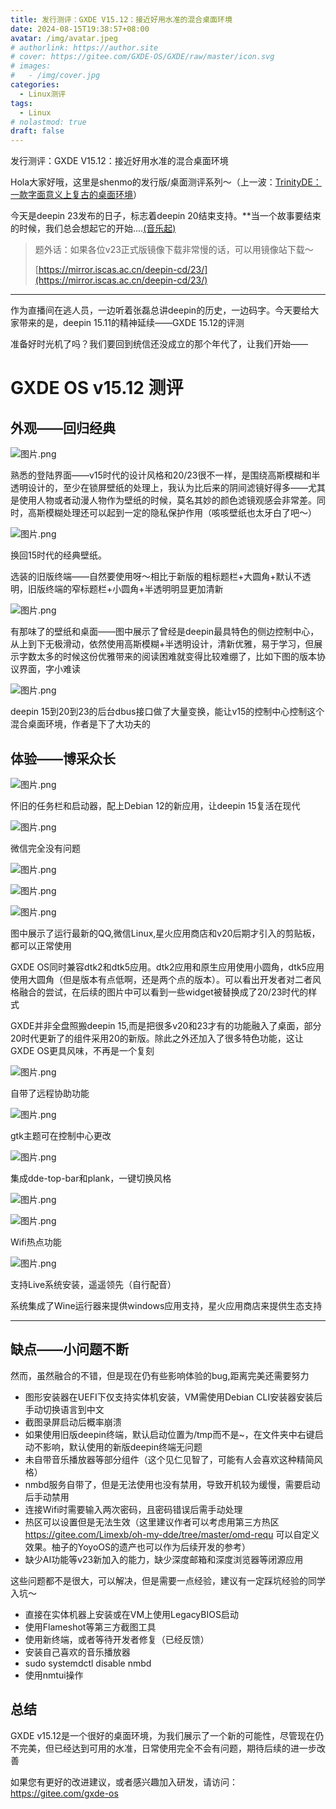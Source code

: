 ```yaml
---
title: 发行测评：GXDE V15.12：接近好用水准的混合桌面环境
date: 2024-08-15T19:38:57+08:00
avatar: /img/avatar.jpeg
# authorlink: https://author.site
# cover: https://gitee.com/GXDE-OS/GXDE/raw/master/icon.svg
# images:
#   - /img/cover.jpg
categories:
  - Linux测评
tags:
  - Linux
# nolastmod: true
draft: false
---
```


发行测评：GXDE V15.12：接近好用水准的混合桌面环境

<!--more-->

Hola大家好哦，这里是shenmo的发行版/桌面测评系列～（上一波：[TrinityDE：一款字面意义上复古的桌面环境](https://blog.shenmo.tech/post/q4os_evaluation/)）

今天是deepin 23发布的日子，标志着deepin 20结束支持。**当一个故事要结束的时候，我们总会想起它的开始....<a href="https://music.163.com/#/song?id=2026565329" target="_blank">(音乐起)</a>


> 题外话：如果各位v23正式版镜像下载非常慢的话，可以用镜像站下载～
> 
> [https://mirror.iscas.ac.cn/deepin-cd/23/](https://mirror.iscas.ac.cn/deepin-cd/23/)

---

作为直播间在逃人员，一边听着张磊总讲deepin的历史，一边码字。今天要给大家带来的是，deepin 15.11的精神延续——GXDE 15.12的评测

准备好时光机了吗？我们要回到统信还没成立的那个年代了，让我们开始——

# GXDE OS v15.12 测评

## 外观——回归经典

![图片.png](https://storage.deepin.org/thread/202408150931274834_图片.png "熟悉的登陆界面")

熟悉的登陆界面——v15时代的设计风格和20/23很不一样，是围绕高斯模糊和半透明设计的，至少在锁屏壁纸的处理上，我认为比后来的阴间滤镜好得多——尤其是使用人物或者动漫人物作为壁纸的时候，莫名其妙的颜色滤镜观感会非常差。同时，高斯模糊处理还可以起到一定的隐私保护作用（咳咳壁纸也太牙白了吧～）


![图片.png](https://storage.deepin.org/thread/202408150939519002_图片.png)

换回15时代的经典壁纸。

选装的旧版终端——自然要使用呀～相比于新版的粗标题栏+大圆角+默认不透明，旧版终端的窄标题栏+小圆角+半透明明显更加清新

![图片.png](https://storage.deepin.org/thread/202408150936145746_图片.png)

有那味了的壁纸和桌面——图中展示了曾经是deepin最具特色的侧边控制中心，从上到下无极滑动，依然使用高斯模糊+半透明设计，清新优雅，易于学习，但展示字数太多的时候这份优雅带来的阅读困难就变得比较难绷了，比如下图的版本协议界面，字小难读


![图片.png](https://storage.deepin.org/thread/202408150952255094_图片.png)

deepin 15到20到23的后台dbus接口做了大量变换，能让v15的控制中心控制这个混合桌面环境，作者是下了大功夫的

## 体验——博采众长


![图片.png](https://storage.deepin.org/thread/202408150940175089_图片.png)

怀旧的任务栏和启动器，配上Debian 12的新应用，让deepin 15复活在现代


![图片.png](https://storage.deepin.org/thread/202408151031198623_图片.png)

微信完全没有问题


![图片.png](https://storage.deepin.org/thread/202408150946094728_图片.png)


![图片.png](https://storage.deepin.org/thread/202408151032081939_图片.png)


![图片.png](https://storage.deepin.org/thread/20240815104320576_图片.png)



图中展示了运行最新的QQ,微信Linux,星火应用商店和v20后期才引入的剪贴板，都可以正常使用

GXDE OS同时兼容dtk2和dtk5应用。dtk2应用和原生应用使用小圆角，dtk5应用使用大圆角（但是版本有点低啊，还是两个点的版本）。可以看出开发者对二者风格融合的尝试，在后续的图片中可以看到一些widget被替换成了20/23时代的样式

GXDE并非全盘照搬deepin 15,而是把很多v20和23才有的功能融入了桌面，部分20时代更新了的组件采用20的新版。除此之外还加入了很多特色功能，这让GXDE OS更具风味，不再是一个复刻

![图片.png](https://storage.deepin.org/thread/202408151033293860_图片.png)

自带了远程协助功能


![图片.png](https://storage.deepin.org/thread/202408151035503237_图片.png)

gtk主题可在控制中心更改


![图片.png](https://storage.deepin.org/thread/20240815103638495_图片.png)

集成dde-top-bar和plank，一键切换风格


![图片.png](https://storage.deepin.org/thread/20240815103735953_图片.png)


![图片.png](https://storage.deepin.org/thread/202408151038355466_图片.png)

Wifi热点功能


![图片.png](https://storage.deepin.org/thread/202408151040501137_图片.png)

支持Live系统安装，遥遥领先（自行配音）

系统集成了Wine运行器来提供windows应用支持，星火应用商店来提供生态支持

---

## 缺点——小问题不断

然而，虽然融合的不错，但是现在仍有些影响体验的bug,距离完美还需要努力

* 图形安装器在UEFI下仅支持实体机安装，VM需使用Debian CLI安装器安装后手动切换语言到中文
* 截图录屏启动后概率崩溃
* 如果使用旧版deepin终端，默认启动位置为/tmp而不是~，在文件夹中右键启动不影响，默认使用的新版deepin终端无问题
* 未自带音乐播放器等部分组件（这个见仁见智了，可能有人会喜欢这种精简风格）
* nmbd服务自带了，但是无法使用也没有禁用，导致开机较为缓慢，需要启动后手动禁用
* 连接Wifi时需要输入两次密码，且密码错误后需手动处理
* 热区可以设置但是无法生效（这里建议作者可以考虑用第三方热区 https://gitee.com/Limexb/oh-my-dde/tree/master/omd-requ 可以自定义效果。柚子的YoyoOS的遗产也可以作为后续开发的参考）
* 缺少AI功能等v23新加入的能力，缺少深度邮箱和深度浏览器等闭源应用

这些问题都不是很大，可以解决，但是需要一点经验，建议有一定踩坑经验的同学入坑～

* 直接在实体机器上安装或在VM上使用LegacyBIOS启动
* 使用Flameshot等第三方截图工具
* 使用新终端，或者等待开发者修复（已经反馈）
* 安装自己喜欢的音乐播放器
* sudo systemdctl disable nmbd
* 使用nmtui操作



## 总结

GXDE v15.12是一个很好的桌面环境，为我们展示了一个新的可能性，尽管现在仍不完美，但已经达到可用的水准，日常使用完全不会有问题，期待后续的进一步改善

如果您有更好的改进建议，或者感兴趣加入研发，请访问： https://gitee.com/gxde-os
